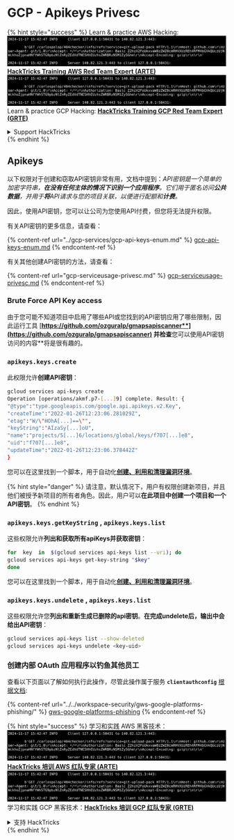# GCP - Apikeys Privesc

{% hint style="success" %}
Learn & practice AWS Hacking:<img src="../../../.gitbook/assets/image (1).png" alt="" data-size="line">[**HackTricks Training AWS Red Team Expert (ARTE)**](https://training.hacktricks.xyz/courses/arte)<img src="../../../.gitbook/assets/image (1).png" alt="" data-size="line">\
Learn & practice GCP Hacking: <img src="../../../.gitbook/assets/image (2).png" alt="" data-size="line">[**HackTricks Training GCP Red Team Expert (GRTE)**<img src="../../../.gitbook/assets/image (2).png" alt="" data-size="line">](https://training.hacktricks.xyz/courses/grte)

<details>

<summary>Support HackTricks</summary>

* Check the [**subscription plans**](https://github.com/sponsors/carlospolop)!
* **Join the** 💬 [**Discord group**](https://discord.gg/hRep4RUj7f) or the [**telegram group**](https://t.me/peass) or **follow** us on **Twitter** 🐦 [**@hacktricks\_live**](https://twitter.com/hacktricks\_live)**.**
* **Share hacking tricks by submitting PRs to the** [**HackTricks**](https://github.com/carlospolop/hacktricks) and [**HackTricks Cloud**](https://github.com/carlospolop/hacktricks-cloud) github repos.

</details>
{% endhint %}

## Apikeys

以下权限对于创建和窃取API密钥非常有用，文档中提到：_API密钥是一个简单的加密字符串，**在没有任何主体的情况下识别一个应用程序**。它们用于匿名访问**公共数据**，并用于**将**API请求与您的项目关联，以便进行配额和**计费**。_

因此，使用API密钥，您可以让公司为您使用API付费，但您将无法提升权限。

有关API密钥的更多信息，请查看：

{% content-ref url="../gcp-services/gcp-api-keys-enum.md" %}
[gcp-api-keys-enum.md](../gcp-services/gcp-api-keys-enum.md)
{% endcontent-ref %}

有关其他创建API密钥的方法，请查看：

{% content-ref url="gcp-serviceusage-privesc.md" %}
[gcp-serviceusage-privesc.md](gcp-serviceusage-privesc.md)
{% endcontent-ref %}

### Brute Force API Key access <a href="#apikeys.keys.create" id="apikeys.keys.create"></a>

由于您可能不知道项目中启用了哪些API或您找到的API密钥应用了哪些限制，因此运行工具 [**https://github.com/ozguralp/gmapsapiscanner**](https://github.com/ozguralp/gmapsapiscanner) 并检查**您可以使用API密钥访问的内容**将是很有趣的。

### `apikeys.keys.create` <a href="#apikeys.keys.create" id="apikeys.keys.create"></a>

此权限允许**创建API密钥**：
```bash
gcloud services api-keys create
Operation [operations/akmf.p7-[...]9] complete. Result: {
"@type":"type.googleapis.com/google.api.apikeys.v2.Key",
"createTime":"2022-01-26T12:23:06.281029Z",
"etag":"W/\"HOhA[...]==\"",
"keyString":"AIzaSy[...]oU",
"name":"projects/5[...]6/locations/global/keys/f707[...]e8",
"uid":"f707[...]e8",
"updateTime":"2022-01-26T12:23:06.378442Z"
}
```
您可以在这里找到一个脚本，用于自动化[**创建、利用和清理漏洞环境**](https://github.com/carlospolop/gcp\_privesc\_scripts/blob/main/tests/b-apikeys.keys.create.sh)。

{% hint style="danger" %}
请注意，默认情况下，用户有权限创建新项目，并且他们被授予新项目的所有者角色。因此，用户可以**在此项目中创建一个项目和一个API密钥**。
{% endhint %}

### `apikeys.keys.getKeyString` , `apikeys.keys.list` <a href="#apikeys.keys.getkeystringapikeys.keys.list" id="apikeys.keys.getkeystringapikeys.keys.list"></a>

这些权限允许**列出和获取所有apiKeys并获取密钥**：
```bash
for  key  in  $(gcloud services api-keys list --uri); do
gcloud services api-keys get-key-string "$key"
done
```
您可以在这里找到一个脚本，用于自动化[**创建、利用和清理漏洞环境**](https://github.com/carlospolop/gcp\_privesc\_scripts/blob/main/tests/c-apikeys.keys.getKeyString.sh)。

### `apikeys.keys.undelete` , `apikeys.keys.list` <a href="#serviceusage.apikeys.regenerateapikeys.keys.list" id="serviceusage.apikeys.regenerateapikeys.keys.list"></a>

这些权限允许您**列出和重新生成已删除的api密钥**。**在完成undelete后，输出中会给出API密钥**：
```bash
gcloud services api-keys list --show-deleted
gcloud services api-keys undelete <key-uid>
```
### 创建内部 OAuth 应用程序以钓鱼其他员工

查看以下页面以了解如何执行此操作，尽管此操作属于服务 **`clientauthconfig`** [根据文档](https://cloud.google.com/iap/docs/programmatic-oauth-clients#before-you-begin):

{% content-ref url="../../workspace-security/gws-google-platforms-phishing/" %}
[gws-google-platforms-phishing](../../workspace-security/gws-google-platforms-phishing/)
{% endcontent-ref %}

{% hint style="success" %}
学习和实践 AWS 黑客技术：<img src="../../../.gitbook/assets/image (1).png" alt="" data-size="line">[**HackTricks 培训 AWS 红队专家 (ARTE)**](https://training.hacktricks.xyz/courses/arte)<img src="../../../.gitbook/assets/image (1).png" alt="" data-size="line">\
学习和实践 GCP 黑客技术：<img src="../../../.gitbook/assets/image (2).png" alt="" data-size="line">[**HackTricks 培训 GCP 红队专家 (GRTE)**<img src="../../../.gitbook/assets/image (2).png" alt="" data-size="line">](https://training.hacktricks.xyz/courses/grte)

<details>

<summary>支持 HackTricks</summary>

* 查看 [**订阅计划**](https://github.com/sponsors/carlospolop)!
* **加入** 💬 [**Discord 群组**](https://discord.gg/hRep4RUj7f) 或 [**电报群组**](https://t.me/peass) 或 **在** **Twitter** 🐦 [**@hacktricks\_live**](https://twitter.com/hacktricks\_live)** 上关注我们。**
* **通过向** [**HackTricks**](https://github.com/carlospolop/hacktricks) 和 [**HackTricks Cloud**](https://github.com/carlospolop/hacktricks-cloud) github 仓库提交 PR 来分享黑客技巧。

</details>
{% endhint %}

